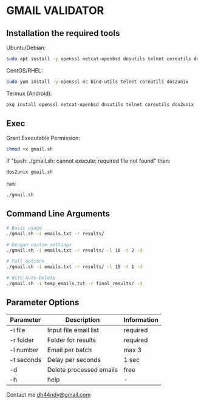 # GMAIL VALIDATOR
## Installation the required tools

Ubuntu/Debian:
```sh
sudo apt install -y openssl netcat-openbsd dnsutils telnet coreutils dos2unix
```

CentOS/RHEL:

```sh
sudo yum install -y openssl nc bind-utils telnet coreutils dos2unix
```

Termux (Android):

```sh
pkg install openssl netcat-openbsd dnsutils telnet coreutils dos2unix
```


## Exec

Grant Executable Permission:

```sh
chmod +x gmail.sh
```

If "bash: ./gmail.sh: cannot execute: required file not found" then:

```sh
dos2unix gmail.sh
```

run:

```sh
./gmail.sh
```

   ## Command Line Arguments

```sh
# Basic usage
./gmail.sh -i emails.txt -r results/

# Dengan custom settings
./gmail.sh -i emails.txt -r results/ -l 10 -t 2 -d

# Full options
./gmail.sh -i emails.txt -r results/ -l 15 -t 1 -d

# With Auto-Delete
./gmail.sh -i temp_emails.txt -r final_results/ -d
```

## Parameter Options
| Parameter | Description | Information |
| ------ | ------ | ------  |
| -i file | Input file email list | required
| -r folder | Folder for results | required
| -l number | Email per batch | max 3
| -t seconds | Delay per seconds | 1 sec
| -d | Delete processed emails | free
| -h | help | -

Contact me dh44ndy@gmail.com
